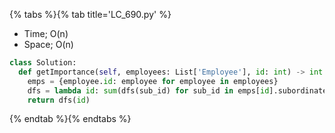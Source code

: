 {% tabs %}{% tab title='LC_690.py' %}

* Time; O(n)
* Space; O(n)

```py
class Solution:
  def getImportance(self, employees: List['Employee'], id: int) -> int:
    emps = {employee.id: employee for employee in employees}
    dfs = lambda id: sum(dfs(sub_id) for sub_id in emps[id].subordinates) + emps[id].importance
    return dfs(id)
```

{% endtab %}{% endtabs %}
